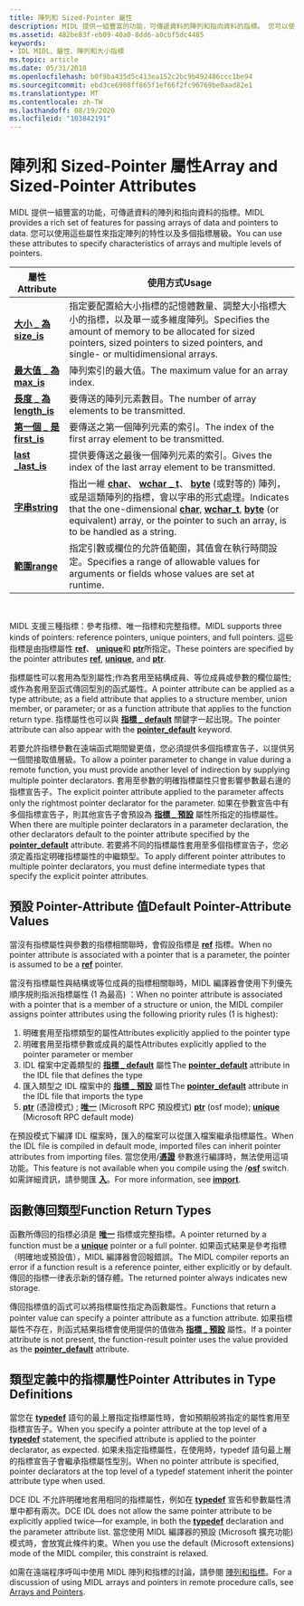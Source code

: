 ```yaml
---
title: 陣列和 Sized-Pointer 屬性
description: MIDL 提供一組豐富的功能，可傳遞資料的陣列和指向資料的指標。 您可以使用這些屬性來指定陣列的特性以及多個指標層級。
ms.assetid: 482be83f-eb09-40a0-8dd6-a0cbf5dc4485
keywords:
- IDL MIDL、屬性、陣列和大小指標
ms.topic: article
ms.date: 05/31/2018
ms.openlocfilehash: b0f9ba435d5c413ea152c2bc9b492486ccc1be94
ms.sourcegitcommit: ebd3ce6908ff865f1ef66f2fc96769be0aad82e1
ms.translationtype: MT
ms.contentlocale: zh-TW
ms.lasthandoff: 08/19/2020
ms.locfileid: "103842191"
---
```

# <a name="array-and-sized-pointer-attributes"></a><span data-ttu-id="4e42e-105">陣列和 Sized-Pointer 屬性</span><span class="sxs-lookup"><span data-stu-id="4e42e-105">Array and Sized-Pointer Attributes</span></span>

<span data-ttu-id="4e42e-106">MIDL 提供一組豐富的功能，可傳遞資料的陣列和指向資料的指標。</span><span class="sxs-lookup"><span data-stu-id="4e42e-106">MIDL provides a rich set of features for passing arrays of data and pointers to data.</span></span> <span data-ttu-id="4e42e-107">您可以使用這些屬性來指定陣列的特性以及多個指標層級。</span><span class="sxs-lookup"><span data-stu-id="4e42e-107">You can use these attributes to specify characteristics of arrays and multiple levels of pointers.</span></span>



| <span data-ttu-id="4e42e-108">屬性</span><span class="sxs-lookup"><span data-stu-id="4e42e-108">Attribute</span></span>                       | <span data-ttu-id="4e42e-109">使用方式</span><span class="sxs-lookup"><span data-stu-id="4e42e-109">Usage</span></span>                                                                                                                                                                                                |
|---------------------------------|------------------------------------------------------------------------------------------------------------------------------------------------------------------------------------------------------|
| [<span data-ttu-id="4e42e-110">**大小 \_ 為**</span><span class="sxs-lookup"><span data-stu-id="4e42e-110">**size\_is**</span></span>](size-is.md)     | <span data-ttu-id="4e42e-111">指定要配置給大小指標的記憶體數量、調整大小指標大小的指標，以及單一或多維度陣列。</span><span class="sxs-lookup"><span data-stu-id="4e42e-111">Specifies the amount of memory to be allocated for sized pointers, sized pointers to sized pointers, and single- or multidimensional arrays.</span></span>                                                         |
| [<span data-ttu-id="4e42e-112">**最大值 \_ 為**</span><span class="sxs-lookup"><span data-stu-id="4e42e-112">**max\_is**</span></span>](max-is.md)       | <span data-ttu-id="4e42e-113">陣列索引的最大值。</span><span class="sxs-lookup"><span data-stu-id="4e42e-113">The maximum value for an array index.</span></span>                                                                                                                                                                |
| [<span data-ttu-id="4e42e-114">**長度 \_ 為**</span><span class="sxs-lookup"><span data-stu-id="4e42e-114">**length\_is**</span></span>](length-is.md) | <span data-ttu-id="4e42e-115">要傳送的陣列元素數目。</span><span class="sxs-lookup"><span data-stu-id="4e42e-115">The number of array elements to be transmitted.</span></span>                                                                                                                                                      |
| [<span data-ttu-id="4e42e-116">**第一個 \_ 是**</span><span class="sxs-lookup"><span data-stu-id="4e42e-116">**first\_is**</span></span>](first-is.md)   | <span data-ttu-id="4e42e-117">要傳送之第一個陣列元素的索引。</span><span class="sxs-lookup"><span data-stu-id="4e42e-117">The index of the first array element to be transmitted.</span></span>                                                                                                                                              |
| [<span data-ttu-id="4e42e-118">**last \_**</span><span class="sxs-lookup"><span data-stu-id="4e42e-118">**last\_is**</span></span>](last-is.md)     | <span data-ttu-id="4e42e-119">提供要傳送之最後一個陣列元素的索引。</span><span class="sxs-lookup"><span data-stu-id="4e42e-119">Gives the index of the last array element to be transmitted.</span></span>                                                                                                                                         |
| [<span data-ttu-id="4e42e-120">**字串**</span><span class="sxs-lookup"><span data-stu-id="4e42e-120">**string**</span></span>](string.md)        | <span data-ttu-id="4e42e-121">指出一維 [**char**](char-idl.md)、 [**wchar \_ t**](wchar-t.md)、 [**byte**](byte.md) (或對等的) 陣列，或是這類陣列的指標，會以字串的形式處理。</span><span class="sxs-lookup"><span data-stu-id="4e42e-121">Indicates that the one-dimensional [**char**](char-idl.md), [**wchar\_t**](wchar-t.md), [**byte**](byte.md) (or equivalent) array, or the pointer to such an array, is to be handled as a string.</span></span> |
| [<span data-ttu-id="4e42e-122">**範圍**</span><span class="sxs-lookup"><span data-stu-id="4e42e-122">**range**</span></span>](range.md)          | <span data-ttu-id="4e42e-123">指定引數或欄位的允許值範圍，其值會在執行時間設定。</span><span class="sxs-lookup"><span data-stu-id="4e42e-123">Specifies a range of allowable values for arguments or fields whose values are set at runtime.</span></span>                                                                                                       |



 

<span data-ttu-id="4e42e-124">MIDL 支援三種指標：參考指標、唯一指標和完整指標。</span><span class="sxs-lookup"><span data-stu-id="4e42e-124">MIDL supports three kinds of pointers: reference pointers, unique pointers, and full pointers.</span></span> <span data-ttu-id="4e42e-125">這些指標是由指標屬性 [**ref**](ref.md)、 [**unique**](unique.md)和 [**ptr**](ptr.md)所指定。</span><span class="sxs-lookup"><span data-stu-id="4e42e-125">These pointers are specified by the pointer attributes [**ref**](ref.md), [**unique**](unique.md), and [**ptr**](ptr.md).</span></span>

<span data-ttu-id="4e42e-126">指標屬性可以套用為型別屬性;作為套用至結構成員、等位成員或參數的欄位屬性;或作為套用至函式傳回型別的函式屬性。</span><span class="sxs-lookup"><span data-stu-id="4e42e-126">A pointer attribute can be applied as a type attribute; as a field attribute that applies to a structure member, union member, or parameter; or as a function attribute that applies to the function return type.</span></span> <span data-ttu-id="4e42e-127">指標屬性也可以與 [**指標 \_ default**](pointer-default.md) 關鍵字一起出現。</span><span class="sxs-lookup"><span data-stu-id="4e42e-127">The pointer attribute can also appear with the [**pointer\_default**](pointer-default.md) keyword.</span></span>

<span data-ttu-id="4e42e-128">若要允許指標參數在遠端函式期間變更值，您必須提供多個指標宣告子，以提供另一個間接取值層級。</span><span class="sxs-lookup"><span data-stu-id="4e42e-128">To allow a pointer parameter to change in value during a remote function, you must provide another level of indirection by supplying multiple pointer declarators.</span></span> <span data-ttu-id="4e42e-129">套用至參數的明確指標屬性只會影響參數最右邊的指標宣告子。</span><span class="sxs-lookup"><span data-stu-id="4e42e-129">The explicit pointer attribute applied to the parameter affects only the rightmost pointer declarator for the parameter.</span></span> <span data-ttu-id="4e42e-130">如果在參數宣告中有多個指標宣告子，則其他宣告子會預設為 [**指標 \_ 預設**](pointer-default.md) 屬性所指定的指標屬性。</span><span class="sxs-lookup"><span data-stu-id="4e42e-130">When there are multiple pointer declarators in a parameter declaration, the other declarators default to the pointer attribute specified by the [**pointer\_default**](pointer-default.md) attribute.</span></span> <span data-ttu-id="4e42e-131">若要將不同的指標屬性套用至多個指標宣告子，您必須定義指定明確指標屬性的中繼類型。</span><span class="sxs-lookup"><span data-stu-id="4e42e-131">To apply different pointer attributes to multiple pointer declarators, you must define intermediate types that specify the explicit pointer attributes.</span></span>

## <a name="default-pointer-attribute-values"></a><span data-ttu-id="4e42e-132">預設 Pointer-Attribute 值</span><span class="sxs-lookup"><span data-stu-id="4e42e-132">Default Pointer-Attribute Values</span></span>

<span data-ttu-id="4e42e-133">當沒有指標屬性與參數的指標相關聯時，會假設指標是 [**ref**](ref.md) 指標。</span><span class="sxs-lookup"><span data-stu-id="4e42e-133">When no pointer attribute is associated with a pointer that is a parameter, the pointer is assumed to be a [**ref**](ref.md) pointer.</span></span>

<span data-ttu-id="4e42e-134">當沒有指標屬性與結構或等位成員的指標相關聯時，MIDL 編譯器會使用下列優先順序規則指派指標屬性 (1 為最高) ：</span><span class="sxs-lookup"><span data-stu-id="4e42e-134">When no pointer attribute is associated with a pointer that is a member of a structure or union, the MIDL compiler assigns pointer attributes using the following priority rules (1 is highest):</span></span>

1.  <span data-ttu-id="4e42e-135">明確套用至指標類型的屬性</span><span class="sxs-lookup"><span data-stu-id="4e42e-135">Attributes explicitly applied to the pointer type</span></span>
2.  <span data-ttu-id="4e42e-136">明確套用至指標參數或成員的屬性</span><span class="sxs-lookup"><span data-stu-id="4e42e-136">Attributes explicitly applied to the pointer parameter or member</span></span>
3.  <span data-ttu-id="4e42e-137">IDL 檔案中定義類型的 [**指標 \_ default**](pointer-default.md) 屬性</span><span class="sxs-lookup"><span data-stu-id="4e42e-137">The [**pointer\_default**](pointer-default.md) attribute in the IDL file that defines the type</span></span>
4.  <span data-ttu-id="4e42e-138">匯入類型之 IDL 檔案中的 [**指標 \_ 預設**](pointer-default.md) 屬性</span><span class="sxs-lookup"><span data-stu-id="4e42e-138">The [**pointer\_default**](pointer-default.md) attribute in the IDL file that imports the type</span></span>
5.  <span data-ttu-id="4e42e-139">[**ptr**](ptr.md) (憑證模式) ; [**唯一**](unique.md) (Microsoft RPC 預設模式) </span><span class="sxs-lookup"><span data-stu-id="4e42e-139">[**ptr**](ptr.md) (osf mode); [**unique**](unique.md) (Microsoft RPC default mode)</span></span>

<span data-ttu-id="4e42e-140">在預設模式下編譯 IDL 檔案時，匯入的檔案可以從匯入檔案繼承指標屬性。</span><span class="sxs-lookup"><span data-stu-id="4e42e-140">When the IDL file is compiled in default mode, imported files can inherit pointer attributes from importing files.</span></span> <span data-ttu-id="4e42e-141">當您使用/[**憑證**](-osf.md) 參數進行編譯時，無法使用這項功能。</span><span class="sxs-lookup"><span data-stu-id="4e42e-141">This feature is not available when you compile using the /[**osf**](-osf.md) switch.</span></span> <span data-ttu-id="4e42e-142">如需詳細資訊，請參閱匯 [**入**](import.md)。</span><span class="sxs-lookup"><span data-stu-id="4e42e-142">For more information, see [**import**](import.md).</span></span>

## <a name="function-return-types"></a><span data-ttu-id="4e42e-143">函數傳回類型</span><span class="sxs-lookup"><span data-stu-id="4e42e-143">Function Return Types</span></span>

<span data-ttu-id="4e42e-144">函數所傳回的指標必須是 [**唯一**](unique.md) 指標或完整指標。</span><span class="sxs-lookup"><span data-stu-id="4e42e-144">A pointer returned by a function must be a [**unique**](unique.md) pointer or a full pointer.</span></span> <span data-ttu-id="4e42e-145">如果函式結果是參考指標（明確地或預設值），MIDL 編譯器會回報錯誤。</span><span class="sxs-lookup"><span data-stu-id="4e42e-145">The MIDL compiler reports an error if a function result is a reference pointer, either explicitly or by default.</span></span> <span data-ttu-id="4e42e-146">傳回的指標一律表示新的儲存體。</span><span class="sxs-lookup"><span data-stu-id="4e42e-146">The returned pointer always indicates new storage.</span></span>

<span data-ttu-id="4e42e-147">傳回指標值的函式可以將指標屬性指定為函數屬性。</span><span class="sxs-lookup"><span data-stu-id="4e42e-147">Functions that return a pointer value can specify a pointer attribute as a function attribute.</span></span> <span data-ttu-id="4e42e-148">如果指標屬性不存在，則函式結果指標會使用提供的值做為 [**指標 \_ 預設**](pointer-default.md) 屬性。</span><span class="sxs-lookup"><span data-stu-id="4e42e-148">If a pointer attribute is not present, the function-result pointer uses the value provided as the [**pointer\_default**](pointer-default.md) attribute.</span></span>

## <a name="pointer-attributes-in-type-definitions"></a><span data-ttu-id="4e42e-149">類型定義中的指標屬性</span><span class="sxs-lookup"><span data-stu-id="4e42e-149">Pointer Attributes in Type Definitions</span></span>

<span data-ttu-id="4e42e-150">當您在 [**typedef**](typedef.md) 語句的最上層指定指標屬性時，會如預期般將指定的屬性套用至指標宣告子。</span><span class="sxs-lookup"><span data-stu-id="4e42e-150">When you specify a pointer attribute at the top level of a [**typedef**](typedef.md) statement, the specified attribute is applied to the pointer declarator, as expected.</span></span> <span data-ttu-id="4e42e-151">如果未指定指標屬性，在使用時，typedef 語句最上層的指標宣告子會繼承指標屬性型別。</span><span class="sxs-lookup"><span data-stu-id="4e42e-151">When no pointer attribute is specified, pointer declarators at the top level of a typedef statement inherit the pointer attribute type when used.</span></span>

<span data-ttu-id="4e42e-152">DCE IDL 不允許明確地套用相同的指標屬性，例如在 [**typedef**](typedef.md) 宣告和參數屬性清單中都有兩次。</span><span class="sxs-lookup"><span data-stu-id="4e42e-152">DCE IDL does not allow the same pointer attribute to be explicitly applied twice—for example, in both the [**typedef**](typedef.md) declaration and the parameter attribute list.</span></span> <span data-ttu-id="4e42e-153">當您使用 MIDL 編譯器的預設 (Microsoft 擴充功能) 模式時，會放寬此條件約束。</span><span class="sxs-lookup"><span data-stu-id="4e42e-153">When you use the default (Microsoft extensions) mode of the MIDL compiler, this constraint is relaxed.</span></span>

<span data-ttu-id="4e42e-154">如需在遠端程序呼叫中使用 MIDL 陣列和指標的討論，請參閱 [陣列和指標](/windows/desktop/Rpc/arrays-and-pointers)。</span><span class="sxs-lookup"><span data-stu-id="4e42e-154">For a discussion of using MIDL arrays and pointers in remote procedure calls, see [Arrays and Pointers](/windows/desktop/Rpc/arrays-and-pointers).</span></span>

 

 